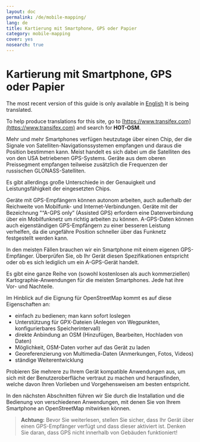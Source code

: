 ```yaml
---
layout: doc
permalink: /de/mobile-mapping/
lang: de
title: Kartierung mit Smartphone, GPS oder Papier
category: mobile-mapping
cover: yes
nosearch: true
---
```


Kartierung mit Smartphone, GPS oder Papier
===============================================

The most recent version of this guide is only available in [English](/en/mobile-mapping/) It is being translated.

To help produce translations for this site, go to [https://www.transifex.com](https://www.transifex.com) and search for **HOT-OSM**.

Mehr und mehr Smartphones verfügen heutzutage über einen Chip, der die Signale von Satelliten-Navigationssystemen
empfangen und daraus die Position bestimmen kann. Meist handelt es sich dabei um die Satelliten des von den USA
betriebenen GPS-Systems. Geräte aus dem oberen Preissegment empfangen teilweise zusätzlich
die Frequenzen der russischen GLONASS-Satelliten.

Es gibt allerdings große Unterschiede in der Genauigkeit und Leistungsfähigkeit der eingesetzten Chips.

Geräte mit GPS-Empfängern können autonom arbeiten, auch außerhalb der Reichweite von Mobilfunk- und 
Internet-Verbindungen. Geräte mit der Bezeichnung "“A-GPS only” (Assisted GPS) erfordern eine Datenverbindung 
über ein Mobilfunknetz um richtig arbeiten zu können. A-GPS-Daten können auch eigenständigen GPS-Empfängern zu einer
besseren Leistung verhelfen, da die ungefähre Position schneller über das Funknetz festgestellt werden kann.

In den meisten Fällen brauchen wir ein Smartphone mit einem eigenen GPS-Empfänger. Überprüfen Sie, ob Ihr Gerät
diesen Spezifikationen entspricht oder ob es sich lediglich um ein A-GPS-Gerät handelt.

Es gibt eine ganze Reihe von (sowohl kostenlosen als auch kommerziellen) Kartographie-Anwendungen für die meisten 
Smartphones. Jede hat ihre Vor- und Nachteile.

Im Hinblick auf die Eignung für OpenStreetMap kommt es auf diese Eigenschaften an:

-   einfach zu bedienen; man kann sofort loslegen
-   Unterstützung für GPX-Dateien (Anlegen von Wegpunkten, konfigurierbares Speicherintervall)
-   direkte Anbindung an OSM (Hinzufügen, Bearbeiten, Hochladen von Daten)
-   Möglichkeit, OSM-Daten vorher auf das Gerät zu laden
-   Georeferenzierung von Multimedia-Daten (Anmerkungen, Fotos, Videos)
-   ständige Weiterentwicklung

Probieren Sie mehrere zu Ihrem Gerät kompatible Anwendungen aus, um sich mit der Benutzeroberfläche
vertraut zu machen und herausfinden, welche davon Ihren Vorlieben und Vorgehensweisen am besten entspricht.

<!-- Commenting for now since tables doesn't look very nice!

Recommended Applications for Smartphones / PDAs
-----------------------------------------------------

| Application      | Usage  | Android  | Blackberry | iOS     | Windows |
| ---------------- | :----: | :------: | :--------: | :-----: | :-----: |
| Geopaparazzi     | m      | O        |            |         |         |
| GPS Essentials   | m      | O        |            |         |         |
| MapZen           | m:p    | O        |            | O       |         |
| Open GPS Tracker | m      | O        |            |         |         |
| OruxMaps         | m      | O        |            |         |         |
| OSMAnd           | m:n:p  | O        | O          | D       |         |
| OSMTracker       | m      | O        |            |         | O       |
| Vespucci         | m:f    | O        |            |         |         |

O - supported, D - under development, m - mapping, n - navigation, p - POI editor, f - full editor

-->

In den nächsten Abschnitten führen wir Sie durch die Installation und die Bedienung von verschiedenen Anwendungen,
mit denen Sie von Ihrem Smartphone an OpenStreetMap mitwirken können.

>   **Achtung:** Bevor Sie weiterlesen, stellen Sie sicher, dass Ihr Gerät über einen GPS-Empfänger verfügt
>   und dass dieser aktiviert ist. Denken Sie daran, dass GPS nicht innerhalb von Gebäuden funktioniert!

